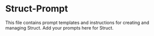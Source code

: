 # Struct-Prompt

This file contains prompt templates and instructions for creating and managing Struct. Add your prompts here for Struct. 